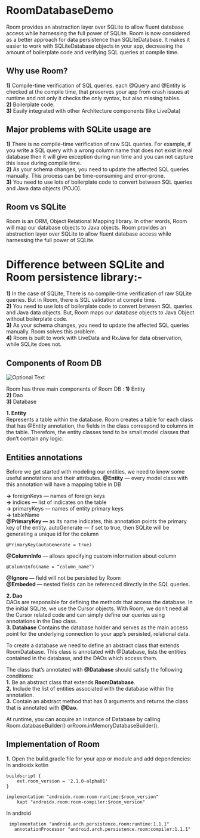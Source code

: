 # RoomDatabaseDemo

Room provides an abstraction layer over SQLite to allow fluent database access while harnessing the full power of SQLite.
Room is now considered as a better approach for data persistence than SQLiteDatabase. It makes it easier to work with SQLiteDatabase objects in your app, decreasing the amount of boilerplate code and verifying SQL queries at compile time.  

## Why use Room?  

**1)** Compile-time verification of SQL queries. each @Query and @Entity is checked at the compile time, that preserves your app from crash issues at runtime and not only it checks the only syntax, but also missing tables.  
**2)** Boilerplate code.  
**3)** Easily integrated with other Architecture components (like LiveData)  

## Major problems with SQLite usage are
**1)** There is no compile-time verification of raw SQL queries. For example, if you write a SQL query with a wrong column name that does not exist in real database then it will give exception during run time and you can not capture this issue during compile time.  
**2)** As your schema changes, you need to update the affected SQL queries manually. This process can be time-consuming and error-prone.  
**3)** You need to use lots of boilerplate code to convert between SQL queries and Java data objects (POJO).  

## Room vs SQLite
Room is an ORM, Object Relational Mapping library. In other words, Room will map our database objects to Java objects. Room provides an abstraction layer over SQLite to allow fluent database access while harnessing the full power of SQLite.

# Difference between SQLite and Room persistence library:-  

**1)** In the case of SQLite, There is no compile-time verification of raw SQLite queries. But in Room, there is SQL validation at compile time.  
**2)** You need to use lots of boilerplate code to convert between SQL queries and Java data objects. But, Room maps our database objects to Java Object without boilerplate code.  
**3)** As your schema changes, you need to update the affected SQL queries manually. Room solves this problem.  
**4)** Room is built to work with LiveData and RxJava for data observation, while SQLite does not.  

## Components of Room DB
![Optional Text](../master/diagram.jpg)

Room has three main components of Room DB :
**1)** Entity  
**2)** Dao  
**3)** Database  

**1. Entity**  
Represents a table within the database. Room creates a table for each class that has @Entity annotation, the fields in the class correspond to columns in the table. Therefore, the entity classes tend to be small model classes that don’t contain any logic.    

## Entities annotations  
Before we get started with modeling our entities, we need to know some useful annotations and their attributes.
**@Entity** — every model class with this annotation will have a mapping table in DB    

**->** foreignKeys — names of foreign keys  
**->** indices — list of indicates on the table  
**->** primaryKeys — names of entity primary keys  
**->** tableName  
**@PrimaryKey —** as its name indicates, this annotation points the primary key of the entity. autoGenerate — if set to true, then SQLite will be generating a unique id for the column    
```
@PrimaryKey(autoGenerate = true)
```

**@ColumnInfo** — allows specifying custom information about column    
```
@ColumnInfo(name = “column_name”)
```
**@Ignore —** field will not be persisted by Room  
**@Embeded —** nested fields can be referenced directly in the SQL queries.  

**2. Dao**  
DAOs are responsible for defining the methods that access the database. In the initial SQLite, we use the Cursor objects. With Room, we don’t need all the Cursor related code and can simply define our queries using annotations in the Dao class.  
**3. Database**
Contains the database holder and serves as the main access point for the underlying connection to your app’s persisted, relational data.   

To create a database we need to define an abstract class that extends RoomDatabase. This class is annotated with @Database, lists the entities contained in the database, and the DAOs which access them.  

The class that’s annotated with **@Database** should satisfy the following conditions:     
**1.** Be an abstract class that extends **RoomDatabase**.  
**2.** Include the list of entities associated with the database within the annotation.  
**3.** Contain an abstract method that has 0 arguments and returns the class that is annotated with **@Dao.**     

At runtime, you can acquire an instance of Database by calling Room.databaseBuilder() orRoom.inMemoryDatabaseBuilder().

## Implementation of Room

**1.** Open the build.gradle file for your app or module and add dependencies:
In androidx kotlin
```
buildscript {
    ext.room_version = '2.1.0-alpha01'
}

implementation "androidx.room:room-runtime:$room_version"
    kapt "androidx.room:room-compiler:$room_version"
 ```
 In android
 ```
  implementation "android.arch.persistence.room:runtime:1.1.1"
    annotationProcessor "android.arch.persistence.room:compiler:1.1.1"
  ```
  
 
